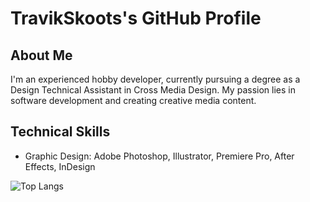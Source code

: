 # TravikSkoots's GitHub Profile

## About Me
I'm an experienced hobby developer, currently pursuing a degree as a Design Technical Assistant in Cross Media Design. My passion lies in software development and creating creative media content.

## Technical Skills
- Graphic Design: Adobe Photoshop, Illustrator, Premiere Pro, After Effects, InDesign

![Top Langs](https://travik-skoot.vercel.app/api/top-langs/?username=TravikSkoot&show_icons=true)
